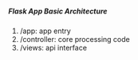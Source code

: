 ##### Flask App Basic Architecture
1. /app: app entry
2. /controller: core processing code
3. /views: api interface